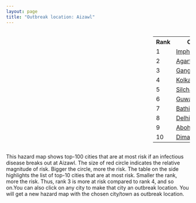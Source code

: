 ```yaml
---
layout: page
title: "Outbreak location: Aizawl"
---
```

<div style="width: 100%; overflow: auto;">
<div style="width: 75%; float: left;">
<div id="mapid">
<script src="https://buda-magenta.github.io/hazard_map/load_map.js"></script>

<script>
var marker_outbreak = L.marker([23.743524, 92.738291],{"autoPan": true}).addTo(map); marker_outbreak.bindTooltip("Aizawl").openTooltip();

var circle_1 = L.circle([24.800609, 93.937000], {"pane": "markerPane", "color": "red", "fill": true, "fillOpacity": 0.2, "fillRule": "evenodd", "lineCap": "round", "lineJoin": "round", "opacity": 1.0, "radius": 175888, "stroke": true, "weight": 3}).addTo(map);
circle_1.bindTooltip("Imphal<br>rank: 1<br>hazard index: 0.175889")
circle_1.bindPopup('<a href="https://buda-magenta.github.io/hazard_map/Imphal">Imphal</a>')

var circle_2 = L.circle([23.831238, 91.282382], {"pane": "markerPane", "color": "red", "fill": true, "fillOpacity": 0.2, "fillRule": "evenodd", "lineCap": "round", "lineJoin": "round", "opacity": 1.0, "radius": 78363, "stroke": true, "weight": 3}).addTo(map);
circle_2.bindTooltip("Agartala<br>rank: 2<br>hazard index: 0.078364")
circle_2.bindPopup('<a href="https://buda-magenta.github.io/hazard_map/Agartala">Agartala</a>')

var circle_3 = L.circle([23.749721, 91.876635], {"pane": "markerPane", "color": "red", "fill": true, "fillOpacity": 0.2, "fillRule": "evenodd", "lineCap": "round", "lineJoin": "round", "opacity": 1.0, "radius": 68385, "stroke": true, "weight": 3}).addTo(map);
circle_3.bindTooltip("Ganganagar<br>rank: 3<br>hazard index: 0.068386")
circle_3.bindPopup('<a href="https://buda-magenta.github.io/hazard_map/Ganganagar">Ganganagar</a>')

var circle_4 = L.circle([22.541418, 88.357691], {"pane": "markerPane", "color": "red", "fill": true, "fillOpacity": 0.2, "fillRule": "evenodd", "lineCap": "round", "lineJoin": "round", "opacity": 1.0, "radius": 15139, "stroke": true, "weight": 3}).addTo(map);
circle_4.bindTooltip("Kolkata<br>rank: 4<br>hazard index: 0.015139")
circle_4.bindPopup('<a href="https://buda-magenta.github.io/hazard_map/Kolkata">Kolkata</a>')

var circle_5 = L.circle([24.817861, 92.756221], {"pane": "markerPane", "color": "red", "fill": true, "fillOpacity": 0.2, "fillRule": "evenodd", "lineCap": "round", "lineJoin": "round", "opacity": 1.0, "radius": 12922, "stroke": true, "weight": 3}).addTo(map);
circle_5.bindTooltip("Silchar<br>rank: 5<br>hazard index: 0.012923")
circle_5.bindPopup('<a href="https://buda-magenta.github.io/hazard_map/Silchar">Silchar</a>')

var circle_6 = L.circle([26.180598, 91.753943], {"pane": "markerPane", "color": "red", "fill": true, "fillOpacity": 0.2, "fillRule": "evenodd", "lineCap": "round", "lineJoin": "round", "opacity": 1.0, "radius": 12487, "stroke": true, "weight": 3}).addTo(map);
circle_6.bindTooltip("Guwahati<br>rank: 6<br>hazard index: 0.012487")
circle_6.bindPopup('<a href="https://buda-magenta.github.io/hazard_map/Guwahati">Guwahati</a>')

var circle_7 = L.circle([30.179115, 75.047102], {"pane": "markerPane", "color": "red", "fill": true, "fillOpacity": 0.2, "fillRule": "evenodd", "lineCap": "round", "lineJoin": "round", "opacity": 1.0, "radius": 7653, "stroke": true, "weight": 3}).addTo(map);
circle_7.bindTooltip("Bathinda<br>rank: 7<br>hazard index: 0.007654")
circle_7.bindPopup('<a href="https://buda-magenta.github.io/hazard_map/Bathinda">Bathinda</a>')

var circle_8 = L.circle([28.651718, 77.221939], {"pane": "markerPane", "color": "red", "fill": true, "fillOpacity": 0.2, "fillRule": "evenodd", "lineCap": "round", "lineJoin": "round", "opacity": 1.0, "radius": 6284, "stroke": true, "weight": 3}).addTo(map);
circle_8.bindTooltip("Delhi<br>rank: 8<br>hazard index: 0.006285")
circle_8.bindPopup('<a href="https://buda-magenta.github.io/hazard_map/Delhi">Delhi</a>')

var circle_9 = L.circle([30.145054, 74.195660], {"pane": "markerPane", "color": "red", "fill": true, "fillOpacity": 0.2, "fillRule": "evenodd", "lineCap": "round", "lineJoin": "round", "opacity": 1.0, "radius": 3889, "stroke": true, "weight": 3}).addTo(map);
circle_9.bindTooltip("Abohar<br>rank: 9<br>hazard index: 0.003889")
circle_9.bindPopup('<a href="https://buda-magenta.github.io/hazard_map/Abohar">Abohar</a>')

var circle_10 = L.circle([25.913591, 93.728371], {"pane": "markerPane", "color": "red", "fill": true, "fillOpacity": 0.2, "fillRule": "evenodd", "lineCap": "round", "lineJoin": "round", "opacity": 1.0, "radius": 2109, "stroke": true, "weight": 3}).addTo(map);
circle_10.bindTooltip("Dimapur<br>rank: 10<br>hazard index: 0.002110")
circle_10.bindPopup('<a href="https://buda-magenta.github.io/hazard_map/Dimapur">Dimapur</a>')

var circle_11 = L.circle([30.209087, 76.339872], {"pane": "markerPane", "color": "red", "fill": true, "fillOpacity": 0.2, "fillRule": "evenodd", "lineCap": "round", "lineJoin": "round", "opacity": 1.0, "radius": 1837, "stroke": true, "weight": 3}).addTo(map);
circle_11.bindTooltip("Patiala<br>rank: 11<br>hazard index: 0.001838")
circle_11.bindPopup('<a href="https://buda-magenta.github.io/hazard_map/Patiala">Patiala</a>')

var circle_12 = L.circle([27.484460, 94.901945], {"pane": "markerPane", "color": "red", "fill": true, "fillOpacity": 0.2, "fillRule": "evenodd", "lineCap": "round", "lineJoin": "round", "opacity": 1.0, "radius": 777, "stroke": true, "weight": 3}).addTo(map);
circle_12.bindTooltip("Dibrugarh<br>rank: 12<br>hazard index: 0.000778")
circle_12.bindPopup('<a href="https://buda-magenta.github.io/hazard_map/Dibrugarh">Dibrugarh</a>')

var circle_13 = L.circle([12.979120, 77.591300], {"pane": "markerPane", "color": "red", "fill": true, "fillOpacity": 0.2, "fillRule": "evenodd", "lineCap": "round", "lineJoin": "round", "opacity": 1.0, "radius": 767, "stroke": true, "weight": 3}).addTo(map);
circle_13.bindTooltip("Bangalore<br>rank: 13<br>hazard index: 0.000768")
circle_13.bindPopup('<a href="https://buda-magenta.github.io/hazard_map/Bangalore">Bangalore</a>')

var circle_14 = L.circle([26.505476, 93.977739], {"pane": "markerPane", "color": "red", "fill": true, "fillOpacity": 0.2, "fillRule": "evenodd", "lineCap": "round", "lineJoin": "round", "opacity": 1.0, "radius": 693, "stroke": true, "weight": 3}).addTo(map);
circle_14.bindTooltip("Chandan Nagar<br>rank: 14<br>hazard index: 0.000694")
circle_14.bindPopup('<a href="https://buda-magenta.github.io/hazard_map/Chandan_Nagar">Chandan Nagar</a>')

var circle_15 = L.circle([30.370469, 75.504017], {"pane": "markerPane", "color": "red", "fill": true, "fillOpacity": 0.2, "fillRule": "evenodd", "lineCap": "round", "lineJoin": "round", "opacity": 1.0, "radius": 528, "stroke": true, "weight": 3}).addTo(map);
circle_15.bindTooltip("Barnala<br>rank: 15<br>hazard index: 0.000528")
circle_15.bindPopup('<a href="https://buda-magenta.github.io/hazard_map/Barnala">Barnala</a>')

var circle_16 = L.circle([13.083694, 80.270186], {"pane": "markerPane", "color": "red", "fill": true, "fillOpacity": 0.2, "fillRule": "evenodd", "lineCap": "round", "lineJoin": "round", "opacity": 1.0, "radius": 506, "stroke": true, "weight": 3}).addTo(map);
circle_16.bindTooltip("Chennai<br>rank: 16<br>hazard index: 0.000506")
circle_16.bindPopup('<a href="https://buda-magenta.github.io/hazard_map/Chennai">Chennai</a>')

var circle_17 = L.circle([30.384367, 76.770421], {"pane": "markerPane", "color": "red", "fill": true, "fillOpacity": 0.2, "fillRule": "evenodd", "lineCap": "round", "lineJoin": "round", "opacity": 1.0, "radius": 472, "stroke": true, "weight": 3}).addTo(map);
circle_17.bindTooltip("Ambala<br>rank: 17<br>hazard index: 0.000473")
circle_17.bindPopup('<a href="https://buda-magenta.github.io/hazard_map/Ambala">Ambala</a>')

var circle_18 = L.circle([30.283140, 74.522997], {"pane": "markerPane", "color": "red", "fill": true, "fillOpacity": 0.2, "fillRule": "evenodd", "lineCap": "round", "lineJoin": "round", "opacity": 1.0, "radius": 467, "stroke": true, "weight": 3}).addTo(map);
circle_18.bindTooltip("Muktsar<br>rank: 18<br>hazard index: 0.000468")
circle_18.bindPopup('<a href="https://buda-magenta.github.io/hazard_map/Muktsar">Muktsar</a>')

var circle_19 = L.circle([22.591260, 88.390964], {"pane": "markerPane", "color": "red", "fill": true, "fillOpacity": 0.2, "fillRule": "evenodd", "lineCap": "round", "lineJoin": "round", "opacity": 1.0, "radius": 443, "stroke": true, "weight": 3}).addTo(map);
circle_19.bindTooltip("Bidhan Nagar<br>rank: 19<br>hazard index: 0.000443")
circle_19.bindPopup('<a href="https://buda-magenta.github.io/hazard_map/Bidhan_Nagar">Bidhan Nagar</a>')

var circle_20 = L.circle([30.885100, 74.660141], {"pane": "markerPane", "color": "red", "fill": true, "fillOpacity": 0.2, "fillRule": "evenodd", "lineCap": "round", "lineJoin": "round", "opacity": 1.0, "radius": 387, "stroke": true, "weight": 3}).addTo(map);
circle_20.bindTooltip("Firozpur<br>rank: 20<br>hazard index: 0.000388")
circle_20.bindPopup('<a href="https://buda-magenta.github.io/hazard_map/Firozpur">Firozpur</a>')

var circle_21 = L.circle([17.388786, 78.461065], {"pane": "markerPane", "color": "red", "fill": true, "fillOpacity": 0.2, "fillRule": "evenodd", "lineCap": "round", "lineJoin": "round", "opacity": 1.0, "radius": 381, "stroke": true, "weight": 3}).addTo(map);
circle_21.bindTooltip("Hyderabad<br>rank: 21<br>hazard index: 0.000382")
circle_21.bindPopup('<a href="https://buda-magenta.github.io/hazard_map/Hyderabad">Hyderabad</a>')

var circle_22 = L.circle([26.716413, 88.430992], {"pane": "markerPane", "color": "red", "fill": true, "fillOpacity": 0.2, "fillRule": "evenodd", "lineCap": "round", "lineJoin": "round", "opacity": 1.0, "radius": 348, "stroke": true, "weight": 3}).addTo(map);
circle_22.bindTooltip("Siliguri<br>rank: 22<br>hazard index: 0.000348")
circle_22.bindPopup('<a href="https://buda-magenta.github.io/hazard_map/Siliguri">Siliguri</a>')

var circle_23 = L.circle([29.367200, 74.298364], {"pane": "markerPane", "color": "red", "fill": true, "fillOpacity": 0.2, "fillRule": "evenodd", "lineCap": "round", "lineJoin": "round", "opacity": 1.0, "radius": 322, "stroke": true, "weight": 3}).addTo(map);
circle_23.bindTooltip("Hanumangarh<br>rank: 23<br>hazard index: 0.000322")
circle_23.bindPopup('<a href="https://buda-magenta.github.io/hazard_map/Hanumangarh">Hanumangarh</a>')

var circle_24 = L.circle([23.250000, 87.750000], {"pane": "markerPane", "color": "red", "fill": true, "fillOpacity": 0.2, "fillRule": "evenodd", "lineCap": "round", "lineJoin": "round", "opacity": 1.0, "radius": 305, "stroke": true, "weight": 3}).addTo(map);
circle_24.bindTooltip("Barddhaman<br>rank: 24<br>hazard index: 0.000305")
circle_24.bindPopup('<a href="https://buda-magenta.github.io/hazard_map/Barddhaman">Barddhaman</a>')

var circle_25 = L.circle([25.576045, 91.882528], {"pane": "markerPane", "color": "red", "fill": true, "fillOpacity": 0.2, "fillRule": "evenodd", "lineCap": "round", "lineJoin": "round", "opacity": 1.0, "radius": 246, "stroke": true, "weight": 3}).addTo(map);
circle_25.bindTooltip("Shillong<br>rank: 25<br>hazard index: 0.000247")
circle_25.bindPopup('<a href="https://buda-magenta.github.io/hazard_map/Shillong">Shillong</a>')

var circle_26 = L.circle([26.460914, 80.321759], {"pane": "markerPane", "color": "red", "fill": true, "fillOpacity": 0.2, "fillRule": "evenodd", "lineCap": "round", "lineJoin": "round", "opacity": 1.0, "radius": 229, "stroke": true, "weight": 3}).addTo(map);
circle_26.bindTooltip("Kanpur<br>rank: 26<br>hazard index: 0.000229")
circle_26.bindPopup('<a href="https://buda-magenta.github.io/hazard_map/Kanpur">Kanpur</a>')

var circle_27 = L.circle([22.472223, 88.093845], {"pane": "markerPane", "color": "red", "fill": true, "fillOpacity": 0.2, "fillRule": "evenodd", "lineCap": "round", "lineJoin": "round", "opacity": 1.0, "radius": 221, "stroke": true, "weight": 3}).addTo(map);
circle_27.bindTooltip("Uluberia<br>rank: 27<br>hazard index: 0.000222")
circle_27.bindPopup('<a href="https://buda-magenta.github.io/hazard_map/Uluberia">Uluberia</a>')

var circle_28 = L.circle([19.075990, 72.877393], {"pane": "markerPane", "color": "red", "fill": true, "fillOpacity": 0.2, "fillRule": "evenodd", "lineCap": "round", "lineJoin": "round", "opacity": 1.0, "radius": 201, "stroke": true, "weight": 3}).addTo(map);
circle_28.bindTooltip("Mumbai<br>rank: 28<br>hazard index: 0.000202")
circle_28.bindPopup('<a href="https://buda-magenta.github.io/hazard_map/Mumbai">Mumbai</a>')

var circle_29 = L.circle([23.332200, 86.361600], {"pane": "markerPane", "color": "red", "fill": true, "fillOpacity": 0.2, "fillRule": "evenodd", "lineCap": "round", "lineJoin": "round", "opacity": 1.0, "radius": 174, "stroke": true, "weight": 3}).addTo(map);
circle_29.bindTooltip("Purulia<br>rank: 29<br>hazard index: 0.000175")
circle_29.bindPopup('<a href="https://buda-magenta.github.io/hazard_map/Purulia">Purulia</a>')

var circle_30 = L.circle([22.890183, 88.426939], {"pane": "markerPane", "color": "red", "fill": true, "fillOpacity": 0.2, "fillRule": "evenodd", "lineCap": "round", "lineJoin": "round", "opacity": 1.0, "radius": 172, "stroke": true, "weight": 3}).addTo(map);
circle_30.bindTooltip("Naihati<br>rank: 30<br>hazard index: 0.000173")
circle_30.bindPopup('<a href="https://buda-magenta.github.io/hazard_map/Naihati">Naihati</a>')

var circle_31 = L.circle([26.304149, 92.716060], {"pane": "markerPane", "color": "red", "fill": true, "fillOpacity": 0.2, "fillRule": "evenodd", "lineCap": "round", "lineJoin": "round", "opacity": 1.0, "radius": 160, "stroke": true, "weight": 3}).addTo(map);
circle_31.bindTooltip("Nagaon<br>rank: 31<br>hazard index: 0.000160")
circle_31.bindPopup('<a href="https://buda-magenta.github.io/hazard_map/Nagaon">Nagaon</a>')

var circle_32 = L.circle([23.535048, 87.338043], {"pane": "markerPane", "color": "red", "fill": true, "fillOpacity": 0.2, "fillRule": "evenodd", "lineCap": "round", "lineJoin": "round", "opacity": 1.0, "radius": 155, "stroke": true, "weight": 3}).addTo(map);
circle_32.bindTooltip("Durgapur<br>rank: 32<br>hazard index: 0.000155")
circle_32.bindPopup('<a href="https://buda-magenta.github.io/hazard_map/Durgapur">Durgapur</a>')

var circle_33 = L.circle([23.687130, 86.974659], {"pane": "markerPane", "color": "red", "fill": true, "fillOpacity": 0.2, "fillRule": "evenodd", "lineCap": "round", "lineJoin": "round", "opacity": 1.0, "radius": 143, "stroke": true, "weight": 3}).addTo(map);
circle_33.bindTooltip("Asansol<br>rank: 33<br>hazard index: 0.000143")
circle_33.bindPopup('<a href="https://buda-magenta.github.io/hazard_map/Asansol">Asansol</a>')

var circle_34 = L.circle([25.609324, 85.123525], {"pane": "markerPane", "color": "red", "fill": true, "fillOpacity": 0.2, "fillRule": "evenodd", "lineCap": "round", "lineJoin": "round", "opacity": 1.0, "radius": 139, "stroke": true, "weight": 3}).addTo(map);
circle_34.bindTooltip("Patna<br>rank: 34<br>hazard index: 0.000140")
circle_34.bindPopup('<a href="https://buda-magenta.github.io/hazard_map/Patna">Patna</a>')

var circle_35 = L.circle([22.695034, 88.377060], {"pane": "markerPane", "color": "red", "fill": true, "fillOpacity": 0.2, "fillRule": "evenodd", "lineCap": "round", "lineJoin": "round", "opacity": 1.0, "radius": 132, "stroke": true, "weight": 3}).addTo(map);
circle_35.bindTooltip("Panihati<br>rank: 35<br>hazard index: 0.000133")
circle_35.bindPopup('<a href="https://buda-magenta.github.io/hazard_map/Panihati">Panihati</a>')

var circle_36 = L.circle([24.965712, 88.127778], {"pane": "markerPane", "color": "red", "fill": true, "fillOpacity": 0.2, "fillRule": "evenodd", "lineCap": "round", "lineJoin": "round", "opacity": 1.0, "radius": 108, "stroke": true, "weight": 3}).addTo(map);
circle_36.bindTooltip("English Bazar<br>rank: 36<br>hazard index: 0.000108")
circle_36.bindPopup('<a href="https://buda-magenta.github.io/hazard_map/English_Bazar">English Bazar</a>')

var circle_37 = L.circle([25.133173, 86.525040], {"pane": "markerPane", "color": "red", "fill": true, "fillOpacity": 0.2, "fillRule": "evenodd", "lineCap": "round", "lineJoin": "round", "opacity": 1.0, "radius": 107, "stroke": true, "weight": 3}).addTo(map);
circle_37.bindTooltip("Kharagpur<br>rank: 37<br>hazard index: 0.000108")
circle_37.bindPopup('<a href="https://buda-magenta.github.io/hazard_map/Kharagpur">Kharagpur</a>')

var circle_38 = L.circle([22.670728, 88.376342], {"pane": "markerPane", "color": "red", "fill": true, "fillOpacity": 0.2, "fillRule": "evenodd", "lineCap": "round", "lineJoin": "round", "opacity": 1.0, "radius": 107, "stroke": true, "weight": 3}).addTo(map);
circle_38.bindTooltip("Kamarhati<br>rank: 38<br>hazard index: 0.000108")
circle_38.bindPopup('<a href="https://buda-magenta.github.io/hazard_map/Kamarhati">Kamarhati</a>')

var circle_39 = L.circle([22.646958, 88.343612], {"pane": "markerPane", "color": "red", "fill": true, "fillOpacity": 0.2, "fillRule": "evenodd", "lineCap": "round", "lineJoin": "round", "opacity": 1.0, "radius": 98, "stroke": true, "weight": 3}).addTo(map);
circle_39.bindTooltip("Bally<br>rank: 39<br>hazard index: 0.000099")
circle_39.bindPopup('<a href="https://buda-magenta.github.io/hazard_map/Bally">Bally</a>')

var circle_40 = L.circle([20.266777, 85.843559], {"pane": "markerPane", "color": "red", "fill": true, "fillOpacity": 0.2, "fillRule": "evenodd", "lineCap": "round", "lineJoin": "round", "opacity": 1.0, "radius": 97, "stroke": true, "weight": 3}).addTo(map);
circle_40.bindTooltip("Bhubaneswar<br>rank: 40<br>hazard index: 0.000097")
circle_40.bindPopup('<a href="https://buda-magenta.github.io/hazard_map/Bhubaneswar">Bhubaneswar</a>')

var circle_41 = L.circle([17.723128, 83.301284], {"pane": "markerPane", "color": "red", "fill": true, "fillOpacity": 0.2, "fillRule": "evenodd", "lineCap": "round", "lineJoin": "round", "opacity": 1.0, "radius": 92, "stroke": true, "weight": 3}).addTo(map);
circle_41.bindTooltip("Visakhapatnam<br>rank: 41<br>hazard index: 0.000093")
circle_41.bindPopup('<a href="https://buda-magenta.github.io/hazard_map/Visakhapatnam">Visakhapatnam</a>')

var circle_42 = L.circle([28.428262, 77.002700], {"pane": "markerPane", "color": "red", "fill": true, "fillOpacity": 0.2, "fillRule": "evenodd", "lineCap": "round", "lineJoin": "round", "opacity": 1.0, "radius": 88, "stroke": true, "weight": 3}).addTo(map);
circle_42.bindTooltip("Gurgaon<br>rank: 42<br>hazard index: 0.000089")
circle_42.bindPopup('<a href="https://buda-magenta.github.io/hazard_map/Gurgaon">Gurgaon</a>')

var circle_43 = L.circle([22.508621, 88.253218], {"pane": "markerPane", "color": "red", "fill": true, "fillOpacity": 0.2, "fillRule": "evenodd", "lineCap": "round", "lineJoin": "round", "opacity": 1.0, "radius": 88, "stroke": true, "weight": 3}).addTo(map);
circle_43.bindTooltip("Maheshtala<br>rank: 43<br>hazard index: 0.000088")
circle_43.bindPopup('<a href="https://buda-magenta.github.io/hazard_map/Maheshtala">Maheshtala</a>')

var circle_44 = L.circle([29.301826, 76.338471], {"pane": "markerPane", "color": "red", "fill": true, "fillOpacity": 0.2, "fillRule": "evenodd", "lineCap": "round", "lineJoin": "round", "opacity": 1.0, "radius": 88, "stroke": true, "weight": 3}).addTo(map);
circle_44.bindTooltip("Jind<br>rank: 44<br>hazard index: 0.000088")
circle_44.bindPopup('<a href="https://buda-magenta.github.io/hazard_map/Jind">Jind</a>')

var circle_45 = L.circle([25.286698, 87.132254], {"pane": "markerPane", "color": "red", "fill": true, "fillOpacity": 0.2, "fillRule": "evenodd", "lineCap": "round", "lineJoin": "round", "opacity": 1.0, "radius": 87, "stroke": true, "weight": 3}).addTo(map);
circle_45.bindTooltip("Bhagalpur<br>rank: 45<br>hazard index: 0.000088")
circle_45.bindPopup('<a href="https://buda-magenta.github.io/hazard_map/Bhagalpur">Bhagalpur</a>')

var circle_46 = L.circle([21.735348, 81.944459], {"pane": "markerPane", "color": "red", "fill": true, "fillOpacity": 0.2, "fillRule": "evenodd", "lineCap": "round", "lineJoin": "round", "opacity": 1.0, "radius": 82, "stroke": true, "weight": 3}).addTo(map);
circle_46.bindTooltip("Bhatpara<br>rank: 46<br>hazard index: 0.000083")
circle_46.bindPopup('<a href="https://buda-magenta.github.io/hazard_map/Bhatpara">Bhatpara</a>')

var circle_47 = L.circle([26.838100, 80.934600], {"pane": "markerPane", "color": "red", "fill": true, "fillOpacity": 0.2, "fillRule": "evenodd", "lineCap": "round", "lineJoin": "round", "opacity": 1.0, "radius": 82, "stroke": true, "weight": 3}).addTo(map);
circle_47.bindTooltip("Lucknow<br>rank: 47<br>hazard index: 0.000082")
circle_47.bindPopup('<a href="https://buda-magenta.github.io/hazard_map/Lucknow">Lucknow</a>')

var circle_48 = L.circle([28.402979, 77.310384], {"pane": "markerPane", "color": "red", "fill": true, "fillOpacity": 0.2, "fillRule": "evenodd", "lineCap": "round", "lineJoin": "round", "opacity": 1.0, "radius": 81, "stroke": true, "weight": 3}).addTo(map);
circle_48.bindTooltip("Faridabad<br>rank: 48<br>hazard index: 0.000082")
circle_48.bindPopup('<a href="https://buda-magenta.github.io/hazard_map/Faridabad">Faridabad</a>')

var circle_49 = L.circle([22.870214, 88.419608], {"pane": "markerPane", "color": "red", "fill": true, "fillOpacity": 0.2, "fillRule": "evenodd", "lineCap": "round", "lineJoin": "round", "opacity": 1.0, "radius": 79, "stroke": true, "weight": 3}).addTo(map);
circle_49.bindTooltip("Barrackpur<br>rank: 49<br>hazard index: 0.000080")
circle_49.bindPopup('<a href="https://buda-magenta.github.io/hazard_map/Barrackpur">Barrackpur</a>')

var circle_50 = L.circle([23.405848, 88.495894], {"pane": "markerPane", "color": "red", "fill": true, "fillOpacity": 0.2, "fillRule": "evenodd", "lineCap": "round", "lineJoin": "round", "opacity": 1.0, "radius": 76, "stroke": true, "weight": 3}).addTo(map);
circle_50.bindTooltip("Krishnanagar<br>rank: 50<br>hazard index: 0.000076")
circle_50.bindPopup('<a href="https://buda-magenta.github.io/hazard_map/Krishnanagar">Krishnanagar</a>')

var circle_51 = L.circle([26.616957, 92.765007], {"pane": "markerPane", "color": "red", "fill": true, "fillOpacity": 0.2, "fillRule": "evenodd", "lineCap": "round", "lineJoin": "round", "opacity": 1.0, "radius": 73, "stroke": true, "weight": 3}).addTo(map);
circle_51.bindTooltip("Tezpur<br>rank: 51<br>hazard index: 0.000074")
circle_51.bindPopup('<a href="https://buda-magenta.github.io/hazard_map/Tezpur">Tezpur</a>')

var circle_52 = L.circle([24.379576, 88.585573], {"pane": "markerPane", "color": "red", "fill": true, "fillOpacity": 0.2, "fillRule": "evenodd", "lineCap": "round", "lineJoin": "round", "opacity": 1.0, "radius": 72, "stroke": true, "weight": 3}).addTo(map);
circle_52.bindTooltip("Baharampur<br>rank: 52<br>hazard index: 0.000072")
circle_52.bindPopup('<a href="https://buda-magenta.github.io/hazard_map/Baharampur">Baharampur</a>')

var circle_53 = L.circle([25.560900, 87.647654], {"pane": "markerPane", "color": "red", "fill": true, "fillOpacity": 0.2, "fillRule": "evenodd", "lineCap": "round", "lineJoin": "round", "opacity": 1.0, "radius": 68, "stroke": true, "weight": 3}).addTo(map);
circle_53.bindTooltip("Katihar<br>rank: 53<br>hazard index: 0.000069")
circle_53.bindPopup('<a href="https://buda-magenta.github.io/hazard_map/Katihar">Katihar</a>')

var circle_54 = L.circle([25.531031, 78.652689], {"pane": "markerPane", "color": "red", "fill": true, "fillOpacity": 0.2, "fillRule": "evenodd", "lineCap": "round", "lineJoin": "round", "opacity": 1.0, "radius": 67, "stroke": true, "weight": 3}).addTo(map);
circle_54.bindTooltip("Jhansi<br>rank: 54<br>hazard index: 0.000067")
circle_54.bindPopup('<a href="https://buda-magenta.github.io/hazard_map/Jhansi">Jhansi</a>')

var circle_55 = L.circle([28.901090, 76.580194], {"pane": "markerPane", "color": "red", "fill": true, "fillOpacity": 0.2, "fillRule": "evenodd", "lineCap": "round", "lineJoin": "round", "opacity": 1.0, "radius": 64, "stroke": true, "weight": 3}).addTo(map);
circle_55.bindTooltip("Rohtak<br>rank: 55<br>hazard index: 0.000065")
circle_55.bindPopup('<a href="https://buda-magenta.github.io/hazard_map/Rohtak">Rohtak</a>')

var circle_56 = L.circle([29.168807, 75.746110], {"pane": "markerPane", "color": "red", "fill": true, "fillOpacity": 0.2, "fillRule": "evenodd", "lineCap": "round", "lineJoin": "round", "opacity": 1.0, "radius": 62, "stroke": true, "weight": 3}).addTo(map);
circle_56.bindTooltip("Hisar<br>rank: 56<br>hazard index: 0.000063")
circle_56.bindPopup('<a href="https://buda-magenta.github.io/hazard_map/Hisar">Hisar</a>')

var circle_57 = L.circle([26.698885, 88.320030], {"pane": "markerPane", "color": "red", "fill": true, "fillOpacity": 0.2, "fillRule": "evenodd", "lineCap": "round", "lineJoin": "round", "opacity": 1.0, "radius": 61, "stroke": true, "weight": 3}).addTo(map);
circle_57.bindTooltip("Bagdogra<br>rank: 57<br>hazard index: 0.000061")
circle_57.bindPopup('<a href="https://buda-magenta.github.io/hazard_map/Bagdogra">Bagdogra</a>')

var circle_58 = L.circle([22.801519, 86.202958], {"pane": "markerPane", "color": "red", "fill": true, "fillOpacity": 0.2, "fillRule": "evenodd", "lineCap": "round", "lineJoin": "round", "opacity": 1.0, "radius": 59, "stroke": true, "weight": 3}).addTo(map);
circle_58.bindTooltip("Jamshedpur<br>rank: 58<br>hazard index: 0.000060")
circle_58.bindPopup('<a href="https://buda-magenta.github.io/hazard_map/Jamshedpur">Jamshedpur</a>')

var circle_59 = L.circle([22.754995, 88.341667], {"pane": "markerPane", "color": "red", "fill": true, "fillOpacity": 0.2, "fillRule": "evenodd", "lineCap": "round", "lineJoin": "round", "opacity": 1.0, "radius": 59, "stroke": true, "weight": 3}).addTo(map);
circle_59.bindTooltip("Serampore<br>rank: 59<br>hazard index: 0.000060")
circle_59.bindPopup('<a href="https://buda-magenta.github.io/hazard_map/Serampore">Serampore</a>')

var circle_60 = L.circle([22.949011, 88.435910], {"pane": "markerPane", "color": "red", "fill": true, "fillOpacity": 0.2, "fillRule": "evenodd", "lineCap": "round", "lineJoin": "round", "opacity": 1.0, "radius": 58, "stroke": true, "weight": 3}).addTo(map);
circle_60.bindTooltip("Kanchrapara<br>rank: 60<br>hazard index: 0.000059")
circle_60.bindPopup('<a href="https://buda-magenta.github.io/hazard_map/Kanchrapara">Kanchrapara</a>')

var circle_61 = L.circle([30.909016, 75.851601], {"pane": "markerPane", "color": "red", "fill": true, "fillOpacity": 0.2, "fillRule": "evenodd", "lineCap": "round", "lineJoin": "round", "opacity": 1.0, "radius": 58, "stroke": true, "weight": 3}).addTo(map);
circle_61.bindTooltip("Ludhiana<br>rank: 61<br>hazard index: 0.000058")
circle_61.bindPopup('<a href="https://buda-magenta.github.io/hazard_map/Ludhiana">Ludhiana</a>')

var circle_62 = L.circle([22.717624, 88.488953], {"pane": "markerPane", "color": "red", "fill": true, "fillOpacity": 0.2, "fillRule": "evenodd", "lineCap": "round", "lineJoin": "round", "opacity": 1.0, "radius": 57, "stroke": true, "weight": 3}).addTo(map);
circle_62.bindTooltip("Barasat<br>rank: 62<br>hazard index: 0.000057")
circle_62.bindPopup('<a href="https://buda-magenta.github.io/hazard_map/Barasat">Barasat</a>')

var circle_63 = L.circle([28.863842, 78.805778], {"pane": "markerPane", "color": "red", "fill": true, "fillOpacity": 0.2, "fillRule": "evenodd", "lineCap": "round", "lineJoin": "round", "opacity": 1.0, "radius": 56, "stroke": true, "weight": 3}).addTo(map);
circle_63.bindTooltip("Moradabad<br>rank: 63<br>hazard index: 0.000057")
circle_63.bindPopup('<a href="https://buda-magenta.github.io/hazard_map/Moradabad">Moradabad</a>')

var circle_64 = L.circle([29.000653, 77.768229], {"pane": "markerPane", "color": "red", "fill": true, "fillOpacity": 0.2, "fillRule": "evenodd", "lineCap": "round", "lineJoin": "round", "opacity": 1.0, "radius": 54, "stroke": true, "weight": 3}).addTo(map);
circle_64.bindTooltip("Meerut<br>rank: 64<br>hazard index: 0.000055")
circle_64.bindPopup('<a href="https://buda-magenta.github.io/hazard_map/Meerut">Meerut</a>')

var circle_65 = L.circle([26.296772, 73.035143], {"pane": "markerPane", "color": "red", "fill": true, "fillOpacity": 0.2, "fillRule": "evenodd", "lineCap": "round", "lineJoin": "round", "opacity": 1.0, "radius": 52, "stroke": true, "weight": 3}).addTo(map);
circle_65.bindTooltip("Jodhpur<br>rank: 65<br>hazard index: 0.000053")
circle_65.bindPopup('<a href="https://buda-magenta.github.io/hazard_map/Jodhpur">Jodhpur</a>')

var circle_66 = L.circle([16.508759, 80.618510], {"pane": "markerPane", "color": "red", "fill": true, "fillOpacity": 0.2, "fillRule": "evenodd", "lineCap": "round", "lineJoin": "round", "opacity": 1.0, "radius": 51, "stroke": true, "weight": 3}).addTo(map);
circle_66.bindTooltip("Vijayawada<br>rank: 66<br>hazard index: 0.000051")
circle_66.bindPopup('<a href="https://buda-magenta.github.io/hazard_map/Vijayawada">Vijayawada</a>')

var circle_67 = L.circle([22.794910, 88.331772], {"pane": "markerPane", "color": "red", "fill": true, "fillOpacity": 0.2, "fillRule": "evenodd", "lineCap": "round", "lineJoin": "round", "opacity": 1.0, "radius": 47, "stroke": true, "weight": 3}).addTo(map);
circle_67.bindTooltip("Baidyabati<br>rank: 67<br>hazard index: 0.000048")
circle_67.bindPopup('<a href="https://buda-magenta.github.io/hazard_map/Baidyabati">Baidyabati</a>')

var circle_68 = L.circle([25.220812, 86.517204], {"pane": "markerPane", "color": "red", "fill": true, "fillOpacity": 0.2, "fillRule": "evenodd", "lineCap": "round", "lineJoin": "round", "opacity": 1.0, "radius": 47, "stroke": true, "weight": 3}).addTo(map);
circle_68.bindTooltip("Munger<br>rank: 68<br>hazard index: 0.000047")
circle_68.bindPopup('<a href="https://buda-magenta.github.io/hazard_map/Munger">Munger</a>')

var circle_69 = L.circle([28.015929, 73.317137], {"pane": "markerPane", "color": "red", "fill": true, "fillOpacity": 0.2, "fillRule": "evenodd", "lineCap": "round", "lineJoin": "round", "opacity": 1.0, "radius": 46, "stroke": true, "weight": 3}).addTo(map);
circle_69.bindTooltip("Bikaner<br>rank: 69<br>hazard index: 0.000047")
circle_69.bindPopup('<a href="https://buda-magenta.github.io/hazard_map/Bikaner">Bikaner</a>')

var circle_70 = L.circle([22.901200, 88.389900], {"pane": "markerPane", "color": "red", "fill": true, "fillOpacity": 0.2, "fillRule": "evenodd", "lineCap": "round", "lineJoin": "round", "opacity": 1.0, "radius": 46, "stroke": true, "weight": 3}).addTo(map);
circle_70.bindTooltip("Hugli-Chinsurah<br>rank: 70<br>hazard index: 0.000047")
circle_70.bindPopup('<a href="https://buda-magenta.github.io/hazard_map/Hugli-Chinsurah">Hugli-Chinsurah</a>')

var circle_71 = L.circle([22.920982, 88.437022], {"pane": "markerPane", "color": "red", "fill": true, "fillOpacity": 0.2, "fillRule": "evenodd", "lineCap": "round", "lineJoin": "round", "opacity": 1.0, "radius": 45, "stroke": true, "weight": 3}).addTo(map);
circle_71.bindTooltip("Halisahar<br>rank: 71<br>hazard index: 0.000046")
circle_71.bindPopup('<a href="https://buda-magenta.github.io/hazard_map/Halisahar">Halisahar</a>')

var circle_72 = L.circle([24.476642, 86.606732], {"pane": "markerPane", "color": "red", "fill": true, "fillOpacity": 0.2, "fillRule": "evenodd", "lineCap": "round", "lineJoin": "round", "opacity": 1.0, "radius": 44, "stroke": true, "weight": 3}).addTo(map);
circle_72.bindTooltip("Deoghar<br>rank: 72<br>hazard index: 0.000045")
circle_72.bindPopup('<a href="https://buda-magenta.github.io/hazard_map/Deoghar">Deoghar</a>')

var circle_73 = L.circle([25.572433, 83.609605], {"pane": "markerPane", "color": "red", "fill": true, "fillOpacity": 0.2, "fillRule": "evenodd", "lineCap": "round", "lineJoin": "round", "opacity": 1.0, "radius": 44, "stroke": true, "weight": 3}).addTo(map);
circle_73.bindTooltip("Medinipur<br>rank: 73<br>hazard index: 0.000044")
circle_73.bindPopup('<a href="https://buda-magenta.github.io/hazard_map/Medinipur">Medinipur</a>')

var circle_74 = L.circle([23.795281, 86.430964], {"pane": "markerPane", "color": "red", "fill": true, "fillOpacity": 0.2, "fillRule": "evenodd", "lineCap": "round", "lineJoin": "round", "opacity": 1.0, "radius": 43, "stroke": true, "weight": 3}).addTo(map);
circle_74.bindTooltip("Dhanbad<br>rank: 74<br>hazard index: 0.000044")
circle_74.bindPopup('<a href="https://buda-magenta.github.io/hazard_map/Dhanbad">Dhanbad</a>')

var circle_75 = L.circle([30.733442, 76.779714], {"pane": "markerPane", "color": "red", "fill": true, "fillOpacity": 0.2, "fillRule": "evenodd", "lineCap": "round", "lineJoin": "round", "opacity": 1.0, "radius": 43, "stroke": true, "weight": 3}).addTo(map);
circle_75.bindTooltip("Chandigarh<br>rank: 75<br>hazard index: 0.000044")
circle_75.bindPopup('<a href="https://buda-magenta.github.io/hazard_map/Chandigarh">Chandigarh</a>')

var circle_76 = L.circle([29.988077, 77.508130], {"pane": "markerPane", "color": "red", "fill": true, "fillOpacity": 0.2, "fillRule": "evenodd", "lineCap": "round", "lineJoin": "round", "opacity": 1.0, "radius": 42, "stroke": true, "weight": 3}).addTo(map);
circle_76.bindTooltip("Saharanpur<br>rank: 76<br>hazard index: 0.000042")
circle_76.bindPopup('<a href="https://buda-magenta.github.io/hazard_map/Saharanpur">Saharanpur</a>')

var circle_77 = L.circle([23.370035, 85.325013], {"pane": "markerPane", "color": "red", "fill": true, "fillOpacity": 0.2, "fillRule": "evenodd", "lineCap": "round", "lineJoin": "round", "opacity": 1.0, "radius": 41, "stroke": true, "weight": 3}).addTo(map);
circle_77.bindTooltip("Ranchi<br>rank: 77<br>hazard index: 0.000041")
circle_77.bindPopup('<a href="https://buda-magenta.github.io/hazard_map/Ranchi">Ranchi</a>')

var circle_78 = L.circle([23.388901, 88.372439], {"pane": "markerPane", "color": "red", "fill": true, "fillOpacity": 0.2, "fillRule": "evenodd", "lineCap": "round", "lineJoin": "round", "opacity": 1.0, "radius": 40, "stroke": true, "weight": 3}).addTo(map);
circle_78.bindTooltip("Nabadwip<br>rank: 78<br>hazard index: 0.000041")
circle_78.bindPopup('<a href="https://buda-magenta.github.io/hazard_map/Nabadwip">Nabadwip</a>')

var circle_79 = L.circle([23.021624, 72.579707], {"pane": "markerPane", "color": "red", "fill": true, "fillOpacity": 0.2, "fillRule": "evenodd", "lineCap": "round", "lineJoin": "round", "opacity": 1.0, "radius": 40, "stroke": true, "weight": 3}).addTo(map);
circle_79.bindTooltip("Ahmedabad<br>rank: 79<br>hazard index: 0.000041")
circle_79.bindPopup('<a href="https://buda-magenta.github.io/hazard_map/Ahmedabad">Ahmedabad</a>')

var circle_80 = L.circle([26.298638, 87.953148], {"pane": "markerPane", "color": "red", "fill": true, "fillOpacity": 0.2, "fillRule": "evenodd", "lineCap": "round", "lineJoin": "round", "opacity": 1.0, "radius": 40, "stroke": true, "weight": 3}).addTo(map);
circle_80.bindTooltip("Kishanganj<br>rank: 80<br>hazard index: 0.000041")
circle_80.bindPopup('<a href="https://buda-magenta.github.io/hazard_map/Kishanganj">Kishanganj</a>')

var circle_81 = L.circle([27.175255, 78.009816], {"pane": "markerPane", "color": "red", "fill": true, "fillOpacity": 0.2, "fillRule": "evenodd", "lineCap": "round", "lineJoin": "round", "opacity": 1.0, "radius": 39, "stroke": true, "weight": 3}).addTo(map);
circle_81.bindTooltip("Agra<br>rank: 81<br>hazard index: 0.000040")
circle_81.bindPopup('<a href="https://buda-magenta.github.io/hazard_map/Agra">Agra</a>')

var circle_82 = L.circle([22.694792, 88.453018], {"pane": "markerPane", "color": "red", "fill": true, "fillOpacity": 0.2, "fillRule": "evenodd", "lineCap": "round", "lineJoin": "round", "opacity": 1.0, "radius": 39, "stroke": true, "weight": 3}).addTo(map);
circle_82.bindTooltip("Madhyamgram<br>rank: 82<br>hazard index: 0.000040")
circle_82.bindPopup('<a href="https://buda-magenta.github.io/hazard_map/Madhyamgram">Madhyamgram</a>')

var circle_83 = L.circle([31.292011, 75.568058], {"pane": "markerPane", "color": "red", "fill": true, "fillOpacity": 0.2, "fillRule": "evenodd", "lineCap": "round", "lineJoin": "round", "opacity": 1.0, "radius": 39, "stroke": true, "weight": 3}).addTo(map);
circle_83.bindTooltip("Jalandhar<br>rank: 83<br>hazard index: 0.000039")
circle_83.bindPopup('<a href="https://buda-magenta.github.io/hazard_map/Jalandhar">Jalandhar</a>')

var circle_84 = L.circle([29.583333, 75.083333], {"pane": "markerPane", "color": "red", "fill": true, "fillOpacity": 0.2, "fillRule": "evenodd", "lineCap": "round", "lineJoin": "round", "opacity": 1.0, "radius": 39, "stroke": true, "weight": 3}).addTo(map);
circle_84.bindTooltip("Sirsa<br>rank: 84<br>hazard index: 0.000039")
circle_84.bindPopup('<a href="https://buda-magenta.github.io/hazard_map/Sirsa">Sirsa</a>')

var circle_85 = L.circle([26.915458, 75.818982], {"pane": "markerPane", "color": "red", "fill": true, "fillOpacity": 0.2, "fillRule": "evenodd", "lineCap": "round", "lineJoin": "round", "opacity": 1.0, "radius": 39, "stroke": true, "weight": 3}).addTo(map);
circle_85.bindTooltip("Jaipur<br>rank: 85<br>hazard index: 0.000039")
circle_85.bindPopup('<a href="https://buda-magenta.github.io/hazard_map/Jaipur">Jaipur</a>')

var circle_86 = L.circle([20.468600, 85.879200], {"pane": "markerPane", "color": "red", "fill": true, "fillOpacity": 0.2, "fillRule": "evenodd", "lineCap": "round", "lineJoin": "round", "opacity": 1.0, "radius": 38, "stroke": true, "weight": 3}).addTo(map);
circle_86.bindTooltip("Cuttack<br>rank: 86<br>hazard index: 0.000039")
circle_86.bindPopup('<a href="https://buda-magenta.github.io/hazard_map/Cuttack">Cuttack</a>')

var circle_87 = L.circle([22.667046, 88.341146], {"pane": "markerPane", "color": "red", "fill": true, "fillOpacity": 0.2, "fillRule": "evenodd", "lineCap": "round", "lineJoin": "round", "opacity": 1.0, "radius": 38, "stroke": true, "weight": 3}).addTo(map);
circle_87.bindTooltip("Uttarpara<br>rank: 87<br>hazard index: 0.000039")
circle_87.bindPopup('<a href="https://buda-magenta.github.io/hazard_map/Uttarpara">Uttarpara</a>')

var circle_88 = L.circle([27.876990, 78.137290], {"pane": "markerPane", "color": "red", "fill": true, "fillOpacity": 0.2, "fillRule": "evenodd", "lineCap": "round", "lineJoin": "round", "opacity": 1.0, "radius": 36, "stroke": true, "weight": 3}).addTo(map);
circle_88.bindTooltip("Aligarh<br>rank: 88<br>hazard index: 0.000036")
circle_88.bindPopup('<a href="https://buda-magenta.github.io/hazard_map/Aligarh">Aligarh</a>')

var circle_89 = L.circle([26.626484, 88.734077], {"pane": "markerPane", "color": "red", "fill": true, "fillOpacity": 0.2, "fillRule": "evenodd", "lineCap": "round", "lineJoin": "round", "opacity": 1.0, "radius": 36, "stroke": true, "weight": 3}).addTo(map);
circle_89.bindTooltip("Jalpaiguri<br>rank: 89<br>hazard index: 0.000036")
circle_89.bindPopup('<a href="https://buda-magenta.github.io/hazard_map/Jalpaiguri">Jalpaiguri</a>')

var circle_90 = L.circle([29.003314, 77.016732], {"pane": "markerPane", "color": "red", "fill": true, "fillOpacity": 0.2, "fillRule": "evenodd", "lineCap": "round", "lineJoin": "round", "opacity": 1.0, "radius": 36, "stroke": true, "weight": 3}).addTo(map);
circle_90.bindTooltip("Sonipat<br>rank: 90<br>hazard index: 0.000036")
circle_90.bindPopup('<a href="https://buda-magenta.github.io/hazard_map/Sonipat">Sonipat</a>')

var circle_91 = L.circle([12.305183, 76.655361], {"pane": "markerPane", "color": "red", "fill": true, "fillOpacity": 0.2, "fillRule": "evenodd", "lineCap": "round", "lineJoin": "round", "opacity": 1.0, "radius": 36, "stroke": true, "weight": 3}).addTo(map);
circle_91.bindTooltip("Mysore<br>rank: 91<br>hazard index: 0.000036")
circle_91.bindPopup('<a href="https://buda-magenta.github.io/hazard_map/Mysore">Mysore</a>')

var circle_92 = L.circle([28.733400, 77.298600], {"pane": "markerPane", "color": "red", "fill": true, "fillOpacity": 0.2, "fillRule": "evenodd", "lineCap": "round", "lineJoin": "round", "opacity": 1.0, "radius": 35, "stroke": true, "weight": 3}).addTo(map);
circle_92.bindTooltip("Loni<br>rank: 92<br>hazard index: 0.000036")
circle_92.bindPopup('<a href="https://buda-magenta.github.io/hazard_map/Loni">Loni</a>')

var circle_93 = L.circle([31.634308, 74.873679], {"pane": "markerPane", "color": "red", "fill": true, "fillOpacity": 0.2, "fillRule": "evenodd", "lineCap": "round", "lineJoin": "round", "opacity": 1.0, "radius": 35, "stroke": true, "weight": 3}).addTo(map);
circle_93.bindTooltip("Amritsar<br>rank: 93<br>hazard index: 0.000036")
circle_93.bindPopup('<a href="https://buda-magenta.github.io/hazard_map/Amritsar">Amritsar</a>')

var circle_94 = L.circle([22.974972, 88.434592], {"pane": "markerPane", "color": "red", "fill": true, "fillOpacity": 0.2, "fillRule": "evenodd", "lineCap": "round", "lineJoin": "round", "opacity": 1.0, "radius": 35, "stroke": true, "weight": 3}).addTo(map);
circle_94.bindTooltip("Kalyani<br>rank: 94<br>hazard index: 0.000035")
circle_94.bindPopup('<a href="https://buda-magenta.github.io/hazard_map/Kalyani">Kalyani</a>')

var circle_95 = L.circle([21.149813, 79.082056], {"pane": "markerPane", "color": "red", "fill": true, "fillOpacity": 0.2, "fillRule": "evenodd", "lineCap": "round", "lineJoin": "round", "opacity": 1.0, "radius": 34, "stroke": true, "weight": 3}).addTo(map);
circle_95.bindTooltip("Nagpur<br>rank: 95<br>hazard index: 0.000035")
circle_95.bindPopup('<a href="https://buda-magenta.github.io/hazard_map/Nagpur">Nagpur</a>')

var circle_96 = L.circle([22.741920, 88.379201], {"pane": "markerPane", "color": "red", "fill": true, "fillOpacity": 0.2, "fillRule": "evenodd", "lineCap": "round", "lineJoin": "round", "opacity": 1.0, "radius": 34, "stroke": true, "weight": 3}).addTo(map);
circle_96.bindTooltip("Titagarh<br>rank: 96<br>hazard index: 0.000034")
circle_96.bindPopup('<a href="https://buda-magenta.github.io/hazard_map/Titagarh">Titagarh</a>')

var circle_97 = L.circle([25.680654, 88.124646], {"pane": "markerPane", "color": "red", "fill": true, "fillOpacity": 0.2, "fillRule": "evenodd", "lineCap": "round", "lineJoin": "round", "opacity": 1.0, "radius": 33, "stroke": true, "weight": 3}).addTo(map);
circle_97.bindTooltip("Raiganj<br>rank: 97<br>hazard index: 0.000034")
circle_97.bindPopup('<a href="https://buda-magenta.github.io/hazard_map/Raiganj">Raiganj</a>')

var circle_98 = L.circle([23.131954, 87.207397], {"pane": "markerPane", "color": "red", "fill": true, "fillOpacity": 0.2, "fillRule": "evenodd", "lineCap": "round", "lineJoin": "round", "opacity": 1.0, "radius": 33, "stroke": true, "weight": 3}).addTo(map);
circle_98.bindTooltip("Bankura<br>rank: 98<br>hazard index: 0.000034")
circle_98.bindPopup('<a href="https://buda-magenta.github.io/hazard_map/Bankura">Bankura</a>')

var circle_99 = L.circle([18.521428, 73.854454], {"pane": "markerPane", "color": "red", "fill": true, "fillOpacity": 0.2, "fillRule": "evenodd", "lineCap": "round", "lineJoin": "round", "opacity": 1.0, "radius": 33, "stroke": true, "weight": 3}).addTo(map);
circle_99.bindTooltip("Pune<br>rank: 99<br>hazard index: 0.000034")
circle_99.bindPopup('<a href="https://buda-magenta.github.io/hazard_map/Pune">Pune</a>')

var circle_100 = L.circle([22.715699, 88.381582], {"pane": "markerPane", "color": "red", "fill": true, "fillOpacity": 0.2, "fillRule": "evenodd", "lineCap": "round", "lineJoin": "round", "opacity": 1.0, "radius": 33, "stroke": true, "weight": 3}).addTo(map);
circle_100.bindTooltip("Khardaha<br>rank: 100<br>hazard index: 0.000034")
circle_100.bindPopup('<a href="https://buda-magenta.github.io/hazard_map/Khardaha">Khardaha</a>')
</script>
</div>
</div>


<div style="width: 20%; float: right;">
<table>
<tr>
<th>Rank</th>
<th>City</th>
</tr>

<tr>
<td>1</td>
<td><a href="https://buda-magenta.github.io/hazard_map/Imphal">Imphal</a></td>
</tr>

<tr>
<td>2</td>
<td><a href="https://buda-magenta.github.io/hazard_map/Agartala">Agartala</a></td>
</tr>

<tr>
<td>3</td>
<td><a href="https://buda-magenta.github.io/hazard_map/Ganganagar">Ganganagar</a></td>
</tr>

<tr>
<td>4</td>
<td><a href="https://buda-magenta.github.io/hazard_map/Kolkata">Kolkata</a></td>
</tr>

<tr>
<td>5</td>
<td><a href="https://buda-magenta.github.io/hazard_map/Silchar">Silchar</a></td>
</tr>

<tr>
<td>6</td>
<td><a href="https://buda-magenta.github.io/hazard_map/Guwahati">Guwahati</a></td>
</tr>

<tr>
<td>7</td>
<td><a href="https://buda-magenta.github.io/hazard_map/Bathinda">Bathinda</a></td>
</tr>

<tr>
<td>8</td>
<td><a href="https://buda-magenta.github.io/hazard_map/Delhi">Delhi</a></td>
</tr>

<tr>
<td>9</td>
<td><a href="https://buda-magenta.github.io/hazard_map/Abohar">Abohar</a></td>
</tr>

<tr>
<td>10</td>
<td><a href="https://buda-magenta.github.io/hazard_map/Dimapur">Dimapur</a></td>
</tr>

</table>
</div>
</div>


<p align="left">This hazard map shows top-100 cities that are at most risk if an infectious disease breaks out at Aizawl. The size of red circle indicates the relative magnitude of risk. Bigger the circle, more the risk. The table on the side highlights the list of top-10 cities that are at most risk. Smaller the rank, more the risk. Thus, rank 3 is more at risk compared to rank 4, and so on.You can also click on any city to make that city an outbreak location. You will get a new hazard map with the chosen city/town as outbreak location.
</p>